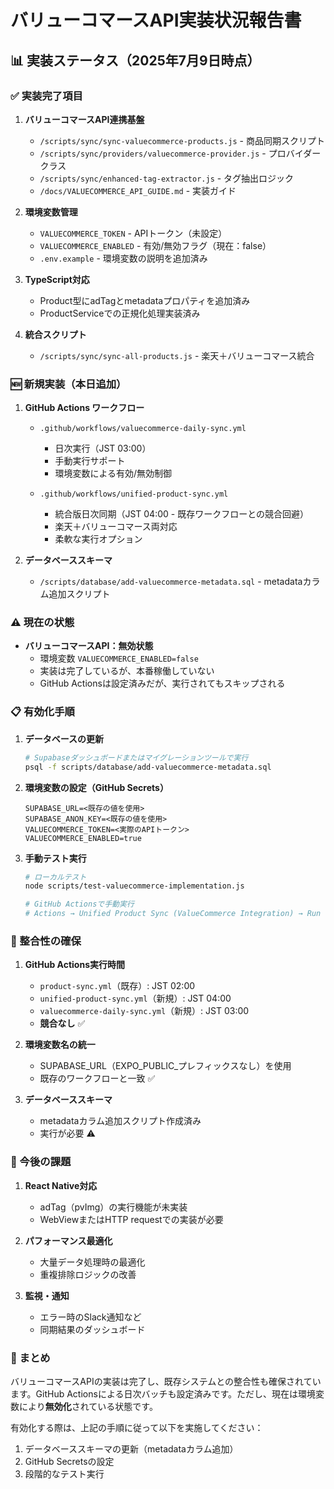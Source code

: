 # バリューコマースAPI実装状況報告書

## 📊 実装ステータス（2025年7月9日時点）

### ✅ 実装完了項目

1. **バリューコマースAPI連携基盤**
   - `/scripts/sync/sync-valuecommerce-products.js` - 商品同期スクリプト
   - `/scripts/sync/providers/valuecommerce-provider.js` - プロバイダークラス
   - `/scripts/sync/enhanced-tag-extractor.js` - タグ抽出ロジック
   - `/docs/VALUECOMMERCE_API_GUIDE.md` - 実装ガイド

2. **環境変数管理**
   - `VALUECOMMERCE_TOKEN` - APIトークン（未設定）
   - `VALUECOMMERCE_ENABLED` - 有効/無効フラグ（現在：false）
   - `.env.example` - 環境変数の説明を追加済み

3. **TypeScript対応**
   - Product型にadTagとmetadataプロパティを追加済み
   - ProductServiceでの正規化処理実装済み

4. **統合スクリプト**
   - `/scripts/sync/sync-all-products.js` - 楽天＋バリューコマース統合

### 🆕 新規実装（本日追加）

1. **GitHub Actions ワークフロー**
   - `.github/workflows/valuecommerce-daily-sync.yml`
     - 日次実行（JST 03:00）
     - 手動実行サポート
     - 環境変数による有効/無効制御
   
   - `.github/workflows/unified-product-sync.yml`
     - 統合版日次同期（JST 04:00 - 既存ワークフローとの競合回避）
     - 楽天＋バリューコマース両対応
     - 柔軟な実行オプション

2. **データベーススキーマ**
   - `/scripts/database/add-valuecommerce-metadata.sql` - metadataカラム追加スクリプト

### ⚠️ 現在の状態

- **バリューコマースAPI：無効状態**
  - 環境変数 `VALUECOMMERCE_ENABLED=false`
  - 実装は完了しているが、本番稼働していない
  - GitHub Actionsは設定済みだが、実行されてもスキップされる

### 📋 有効化手順

1. **データベースの更新**
   ```bash
   # Supabaseダッシュボードまたはマイグレーションツールで実行
   psql -f scripts/database/add-valuecommerce-metadata.sql
   ```

2. **環境変数の設定（GitHub Secrets）**
   ```
   SUPABASE_URL=<既存の値を使用>
   SUPABASE_ANON_KEY=<既存の値を使用>
   VALUECOMMERCE_TOKEN=<実際のAPIトークン>
   VALUECOMMERCE_ENABLED=true
   ```

3. **手動テスト実行**
   ```bash
   # ローカルテスト
   node scripts/test-valuecommerce-implementation.js
   
   # GitHub Actionsで手動実行
   # Actions → Unified Product Sync (ValueCommerce Integration) → Run workflow
   ```

### 🔧 整合性の確保

1. **GitHub Actions実行時間**
   - `product-sync.yml`（既存）: JST 02:00
   - `unified-product-sync.yml`（新規）: JST 04:00
   - `valuecommerce-daily-sync.yml`（新規）: JST 03:00
   - **競合なし** ✅

2. **環境変数名の統一**
   - SUPABASE_URL（EXPO_PUBLIC_プレフィックスなし）を使用
   - 既存のワークフローと一致 ✅

3. **データベーススキーマ**
   - metadataカラム追加スクリプト作成済み
   - 実行が必要 ⚠️

### 🔧 今後の課題

1. **React Native対応**
   - adTag（pvImg）の実行機能が未実装
   - WebViewまたはHTTP requestでの実装が必要

2. **パフォーマンス最適化**
   - 大量データ処理時の最適化
   - 重複排除ロジックの改善

3. **監視・通知**
   - エラー時のSlack通知など
   - 同期結果のダッシュボード

### 📝 まとめ

バリューコマースAPIの実装は完了し、既存システムとの整合性も確保されています。GitHub Actionsによる日次バッチも設定済みです。ただし、現在は環境変数により**無効化**されている状態です。

有効化する際は、上記の手順に従って以下を実施してください：
1. データベーススキーマの更新（metadataカラム追加）
2. GitHub Secretsの設定
3. 段階的なテスト実行
